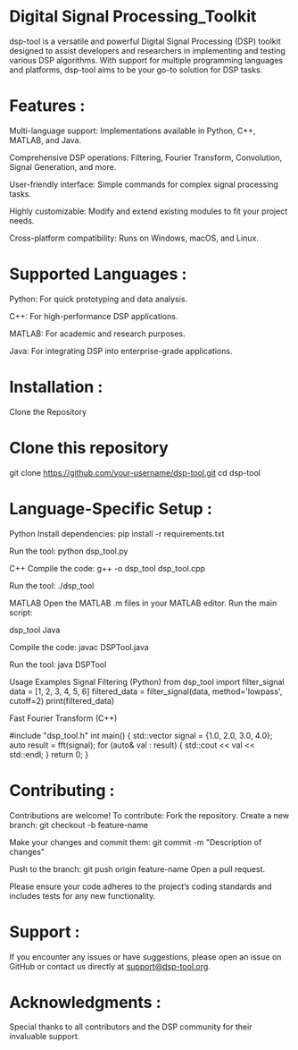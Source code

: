 #  Digital Signal Processing_Toolkit


dsp-tool is a versatile and powerful Digital Signal Processing (DSP) toolkit designed to assist developers and researchers in implementing and testing various DSP algorithms. With support for multiple programming languages and platforms, dsp-tool aims to be your go-to solution for DSP tasks.

# Features :

Multi-language support: Implementations available in Python, C++, MATLAB, and Java.

Comprehensive DSP operations: Filtering, Fourier Transform, Convolution, Signal Generation, and more.

User-friendly interface: Simple commands for complex signal processing tasks.

Highly customizable: Modify and extend existing modules to fit your project needs.

Cross-platform compatibility: Runs on Windows, macOS, and Linux.



# Supported Languages :

Python: For quick prototyping and data analysis.

C++: For high-performance DSP applications.

MATLAB: For academic and research purposes.

Java: For integrating DSP into enterprise-grade applications.




# Installation :

Clone the Repository

# Clone this repository
git clone https://github.com/your-username/dsp-tool.git
cd dsp-tool


# Language-Specific Setup :

Python
Install dependencies:
pip install -r requirements.txt


Run the tool:
python dsp_tool.py

C++
Compile the code:
g++ -o dsp_tool dsp_tool.cpp

Run the tool:
./dsp_tool

MATLAB
Open the MATLAB .m files in your MATLAB editor.
Run the main script:

dsp_tool
Java

Compile the code:
javac DSPTool.java

Run the tool:
java DSPTool

Usage Examples
Signal Filtering (Python)
from dsp_tool import filter_signal
data = [1, 2, 3, 4, 5, 6]
filtered_data = filter_signal(data, method='lowpass', cutoff=2)
print(filtered_data)


Fast Fourier Transform (C++)

#include "dsp_tool.h"
int main() {
    std::vector<double> signal = {1.0, 2.0, 3.0, 4.0};
    auto result = fft(signal);
    for (auto& val : result) {
        std::cout << val << std::endl;
    }
    return 0;
}

# Contributing :

Contributions are welcome! To contribute:
Fork the repository.
Create a new branch:
git checkout -b feature-name

Make your changes and commit them:
git commit -m "Description of changes"

Push to the branch:
git push origin feature-name
Open a pull request.

Please ensure your code adheres to the project’s coding standards and includes tests for any new functionality.



# Support :

If you encounter any issues or have suggestions, please open an issue on GitHub or contact us directly at support@dsp-tool.org.

# Acknowledgments :

Special thanks to all contributors and the DSP community for their invaluable support.
